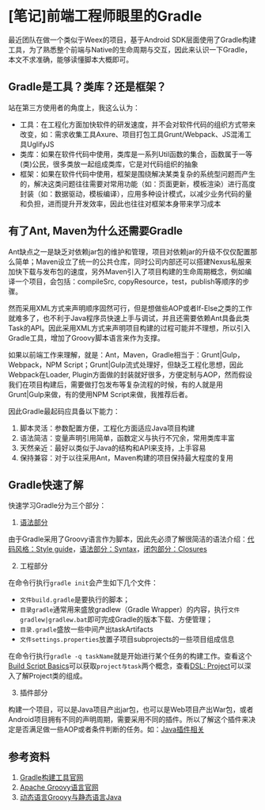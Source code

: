 # [笔记]前端工程师眼里的Gradle

最近团队在做一个类似于Weex的项目，基于Android SDK层面使用了Gradle构建工具，为了熟悉整个前端与Native的生命周期与交互，因此来认识一下Gradle，本文不求准确，能够读懂脚本大概即可。

## Gradle是工具？类库？还是框架？

站在第三方使用者的角度上，我这么认为：

* 工具：在工程化方面加快软件的研发速度，并不会对软件代码的组织方式带来改变，如：需求收集工具Axure、项目打包工具Grunt/Webpack、JS混淆工具UglifyJS
* 类库：如果在软件代码中使用，类库是一系列Util函数的集合，函数属于一等(类)公民，很多类放一起组成类库，它是对代码组织的抽象
* 框架：如果在软件代码中使用，框架是围绕解决某类复杂的系统型问题而产生的，解决这类问题往往需要对常用功能（如：页面更新，模板渲染）进行高度封装（如：数据驱动，模板编译），应用多种设计模式，以减少业务代码的量和负担，进而提升开发效率，因此也往往对框架本身带来学习成本


## 有了Ant, Maven为什么还需要Gradle

Ant缺点之一是缺乏对依赖jar包的维护和管理，项目对依赖jar的升级不仅仅配置那么简单；Maven设立了统一的公共仓库，同时公司内部还可以搭建Nexus私服来加快下载与发布包的速度，另外Maven引入了项目构建的生命周期概念，例如编译一个项目，会包括：compileSrc, copyResource，test，publish等顺序的步骤。

然而采用XML方式来声明顺序固然可行，但是想做些AOP或者If-Else之类的工作就难多了，也不利于Java程序员快速上手与调试，并且还需要依赖Ant具备此类Task的API。因此采用XML方式来声明项目构建的过程可能并不理想，所以引入Gradle工具，增加了Groovy脚本语言来作为支撑。

如果以前端工作来理解，就是：Ant，Maven，Gradle相当于：Grunt|Gulp，Webpack，NPM Script；Grunt|Gulp流式处理好，但缺乏工程化思想，因此Webpack在Loader, Plugin方面做的封装就好很多，方便定制与AOP，然而假设我们在项目构建后，需要做打包发布等复杂流程的时候，有的人就是用Grunt|Gulp来做，有的使用NPM Script来做，我推荐后者。

因此Gradle最起码应具备以下能力：

1. 脚本灵活：参数配置方便，工程化方面适应Java项目构建
2. 语法简洁：变量声明引用简单，函数定义与执行不冗余，常用类库丰富
3. 天然亲近：最好以类似于Java的结构和API来支持，上手容易
4. 保持兼容：对于以往采用Ant，Maven构建的项目保持最大程度的复用


## Gradle快速了解

快速学习Gradle分为三个部分：

1. [语法部分](http://www.groovy-lang.org/documentation.html)

由于Gradle采用了Groovy语言作为脚本，因此先必须了解很简洁的语法介绍：[代码风格：Style guide](http://www.groovy-lang.org/style-guide.html)，[语法部分：Syntax](http://www.groovy-lang.org/syntax.html)，[闭包部分：Closures](http://www.groovy-lang.org/closures.html)

2. 工程部分

在命令行执行`gradle init`会产生如下几个文件：

- `文件build.gradle`是要执行的脚本；
- `目录gradle`通常用来盛放gradlew（Gradle Wrapper）的内容，执行`文件gradlew|gradlew.bat`即可完成Gradle的版本下载、方便管理；
- `目录.gradle`盛放一些中间产出taskArtifacts
- `文件settings.properties`放置子项目subprojects的一些项目组成信息

在命令行执行`gradle -q taskName`就是开始进行某个任务的构建工作。查看这个[Build Script Basics](https://docs.gradle.org/3.5/userguide/tutorial_using_tasks.html)可以获取`project与task`两个概念，查看[DSL: Project](https://docs.gradle.org/3.5/dsl/org.gradle.api.Project.html)可以深入了解Project类的组成。


3. 插件部分

构建一个项目，可以是Java项目产出jar包，也可以是Web项目产出War包，或者Android项目拥有不同的声明周期，需要采用不同的插件。所以了解这个插件来决定是否满足做一些AOP或者条件判断的任务。如：[Java插件相关](https://docs.gradle.org/3.5/userguide/tutorial_java_projects.html)


## 参考资料

1. [Gradle构建工具官网](https://gradle.org/)
2. [Apache Groovy语言官网](http://www.groovy-lang.org/index.html)
3. [动态语言Groovy与静态语言Java](https://www.zhihu.com/question/19918532)

